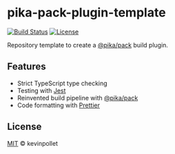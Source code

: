 # pika-pack-plugin-template

[![Build Status](https://github.com/kevinpollet/pika-pack-plugin-template/workflows/build/badge.svg)](https://github.com/kevinpollet/pika-pack-plugin-template/actions)
[![License](https://img.shields.io/github/license/kevinpollet/pika-pack-plugin-template.svg?color=blue)](./LICENSE.md)

Repository template to create a [@pika/pack](https://github.com/pikapkg/pack) build plugin.

## Features

- Strict TypeScript type checking
- Testing with [Jest](https://jestjs.io/)
- Reinvented build pipeline with [@pika/pack](https://github.com/pikapkg/pack)
- Code formatting with [Prettier](https://prettier.io/)

## License

[MIT](./LICENSE.md) © kevinpollet
